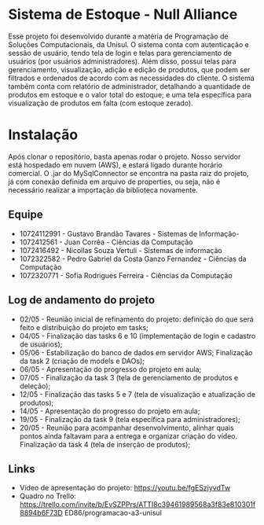 # Sistema de Estoque - Null Alliance

Esse projeto foi desenvolvido durante a matéria de Programação de Soluções Computacionais, da Unisul. O sistema conta com autenticação e sessão de usuário, tendo tela de login e telas para gerenciamento de usuários (por usuários administradores). Além disso, possui telas para gerenciamento, visualização, adição e edição de produtos, que podem ser filtrados e ordenados de acordo com as necessidades do cliente. O sistema também conta com relatório de administrador, detalhando a quantidade de produtos em estoque e o valor total do estoque; e uma tela específica para visualização de produtos em falta (com estoque zerado).


# Instalação

Após clonar o repositório, basta apenas rodar o projeto. Nosso servidor está hospedado em nuvem (AWS), e estará ligado durante horário comercial. O .jar do MySqlConnector se encontra na pasta raiz do projeto, já com conexão definida em arquivo de properties, ou seja, não é necessário realizar a importação da biblioteca novamente.

## Equipe

 - 10724112991 - Gustavo Brandão Tavares - Sistemas de Informação-
 - 1072412561 - Juan Corrêa - Ciências da Computação
 - 1072416492 - Nicollas Souza Vertuli - Sistemas de informação
 - 1072322582 - Pedro Gabriel da Costa Ganzo Fernandez - Ciências da Computação
 - 1072320771 - Sofia Rodrigues Ferreira - Ciências da Computação

## Log de andamento do projeto
- 02/05 - Reunião inicial de refinamento do projeto: definição do que será feito e
distribuição do projeto em tasks;
- 04/05 - Finalização das tasks 6 e 10 (implementação de login e cadastro de
usuários);
- 05/06 - Estabilização do banco de dados em servidor AWS; Finalização da task 2
(criação de models e DAOs);
- 06/05 - Apresentação do progresso do projeto em aula;
- 07/05 - Finalização da task 3 (tela de gerenciamento de produtos e deleção);
- 12/05 - Finalização das tasks 5 e 7 (tela de visualização e atualização de produtos);
- 14/05 - Apresentação do progresso do projeto em aula;
- 19/05 - Finalização da task 9 (tela específica para administradores);
- 20/05 - Reunião para acompanhar desenvolvimento, alinhar quais pontos ainda
faltavam para a entrega e organizar criação do vídeo. Finalização da task 4 (tela de
inserção de produtos);

## Links
- Vídeo de apresentação do projeto: https://youtu.be/fgESzjyvdTw
- Quadro no Trello:
https://trello.com/invite/b/EvSZPPrs/ATTI8c39461989568a3f83e810301f8894b6F73D
ED86/programacao-a3-unisul
